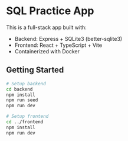 # SQL Practice App

This is a full-stack app built with:

- Backend: Express + SQLite3 (better-sqlite3)
- Frontend: React + TypeScript + Vite
- Containerized with Docker

## Getting Started

```bash
# Setup backend
cd backend
npm install
npm run seed
npm run dev

# Setup frontend
cd ../frontend
npm install
npm run dev
